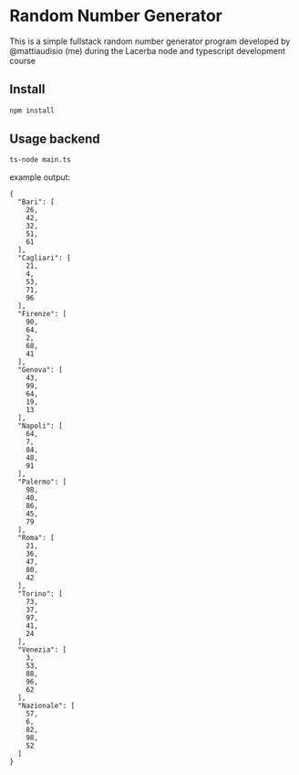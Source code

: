 # Random Number Generator

This is a simple fullstack random number generator program developed by @mattiaudisio (me) during the Lacerba node and typescript development course

## Install

```bash
npm install
```

## Usage backend

```bash
ts-node main.ts 
```

example output:

```
{
  "Bari": [
    26,
    42,
    32,
    51,
    61
  ],
  "Cagliari": [
    21,
    4,
    53,
    71,
    96
  ],
  "Firenze": [
    90,
    64,
    2,
    68,
    41
  ],
  "Genova": [
    43,
    99,
    64,
    19,
    13
  ],
  "Napoli": [
    64,
    7,
    84,
    48,
    91
  ],
  "Palermo": [
    98,
    40,
    86,
    45,
    79
  ],
  "Roma": [
    21,
    36,
    47,
    80,
    42
  ],
  "Torino": [
    73,
    37,
    97,
    41,
    24
  ],
  "Venezia": [
    3,
    53,
    88,
    96,
    62
  ],
  "Nazionale": [
    57,
    6,
    82,
    98,
    52
  ]
}
```
